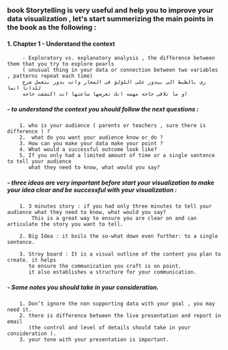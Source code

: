 ### book Storytelling is very useful and help you to improve your data visualization , let's start summerizing the main points in the book as the following :



#### 1. Chapter 1 - Understand the context 
         - Exploratory vs. explanatory analysis , the difference between them that you try to explore pearls
         ( unusual thing in your data or connection between two variables , patterns repeat each time)
         زى بالظبط الى بيدور على اللؤلؤ فى المحار وانت بدور بتعمل شرح للداتا انما
         او ما تلاقى حاجة مهمه انك تعرضها ساعتها انت اكتشفت حاجه 
    
  ##### - to understand the context you should follow the next questions :

        1. who is your audience ( parents or teachers , sure there is difference ) ?
        2.  what do you want your audience know or do ? 
        3. How can you make your data make your point ? 
        4. What would a successful outcome look like?
        5. If you only had a limited amount of time or a single sentence to tell your audience
           what they need to know, what would you say?

 #####    - three ideas are very important before start your visualization to make your idea clear and be successful with your visualization :
 
        1. 3 minutes story : if you had only three minutes to tell your audience what they need to know, what would you say? 
            This is a great way to ensure you are clear on and can articulate the story you want to tell.
            
        2. Big Idea : it boils the so‐what down even further: to a single sentence.

        3. Stroy board : It is a visual outline of the content you plan to create. it helps 
           to ensure the communication you craft is on point. 
           it also establishes a structure for your communication. 
        
 #####    - Some notes you should take in your consideration.

        1. Don’t ignore the non supporting data with your goal , you may need it. 
        2. there is difference between the live presentation and report in email 
           (the control and level of details should take in your consideration ). 
        3. your tone with your presentation is important.
        
  
  
  
